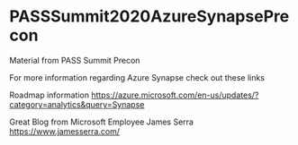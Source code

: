 # PASSSummit2020AzureSynapsePrecon
Material from PASS Summit Precon


For more information regarding Azure Synapse check out these links

Roadmap information
https://azure.microsoft.com/en-us/updates/?category=analytics&query=Synapse

Great Blog from Microsoft Employee James Serra
https://www.jamesserra.com/
